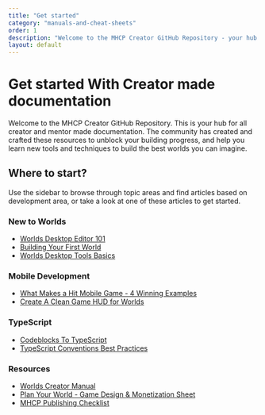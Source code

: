 ```yaml
---
title: "Get started"
category: "manuals-and-cheat-sheets"
order: 1
description: "Welcome to the MHCP Creator GitHub Repository - your hub for all creator and mentor made documentation"
layout: default
---
```


# Get started With Creator made documentation

Welcome to the MHCP Creator GitHub Repository. This is your hub for all creator and mentor made documentation. The community has created and crafted these resources to unblock your building progress, and help you learn new tools and techniques to build the best worlds you can imagine.

## Where to start?

Use the sidebar to browse through topic areas and find articles based on development area, or take a look at one of these articles to get started.

### New to Worlds
- [Worlds Desktop Editor 101](/ben-worlds-documentation/docs/understanding-the-desktop-editor/worlds-desktop-editor-101/)
- [Building Your First World](/ben-worlds-documentation/docs/creating-a-world/building-your-first-world/)
- [Worlds Desktop Tools Basics](/ben-worlds-documentation/docs/understanding-the-desktop-editor/worlds-desktop-tools-basics/)

### Mobile Development
- [What Makes a Hit Mobile Game - 4 Winning Examples](/ben-worlds-documentation/docs/creating-a-world/what-makes-a-hit-mobile-game-4-winning-examples/)
- [Create A Clean Game HUD for Worlds](/ben-worlds-documentation/docs/creating-a-world/create-a-clean-game-hud-for-worlds/)

### TypeScript
- [Codeblocks To TypeScript](/ben-worlds-documentation/docs/getting-started-with-scripting/codeblocks-to-typescript/)
- [TypeScript Conventions Best Practices](/ben-worlds-documentation/docs/scripting-concepts-persistence-apis/typescript-conventions-best-practices/)

### Resources
- [Worlds Creator Manual](https://mhcpcreators.github.io/worlds-documentation/docs.html#docs/manuals-and-cheat-sheets/Worlds%20Creator%20Manual%20Essentials%20Made%20Easy.md)
- [Plan Your World - Game Design & Monetization Sheet](https://mhcpcreators.github.io/worlds-documentation/docs.html#docs/manuals-and-cheat-sheets/Plan%20Your%20World%20-%20Game%20Design%20%26%20Monetization%20Sheet.md)
- [MHCP Publishing Checklist](https://mhcpcreators.github.io/worlds-documentation/docs.html#docs/manuals-and-cheat-sheets/MHCP_Publishing_Checklist_r2v1.pdf)
